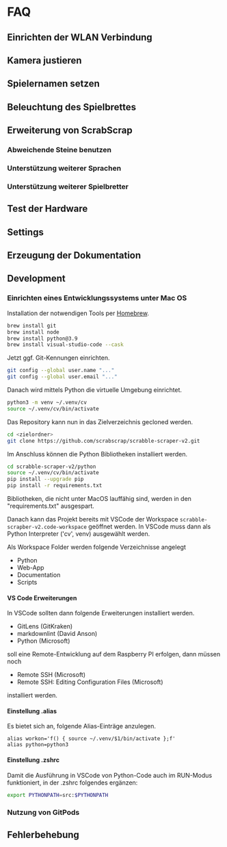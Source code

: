 # FAQ

## Einrichten der WLAN Verbindung

## Kamera justieren

## Spielernamen setzen

## Beleuchtung des Spielbrettes

## Erweiterung von ScrabScrap

### Abweichende Steine benutzen

### Unterstützung weiterer Sprachen

### Unterstützung weiterer Spielbretter

## Test der Hardware

## Settings

## Erzeugung der Dokumentation

## Development

### Einrichten eines Entwicklungssystems unter Mac OS

Installation der notwendigen Tools per [Homebrew](https://brew.sh/index_de).

```bash
brew install git
brew install node
brew install python@3.9
brew install visual-studio-code --cask
```

Jetzt ggf. Git-Kennungen einrichten.

```bash
git config --global user.name "..."
git config --global user.email "..."
```

Danach wird mittels Python die virtuelle Umgebung einrichtet.

```bash
python3 -m venv ~/.venv/cv
source ~/.venv/cv/bin/activate
```

Das Repository kann nun in das Zielverzeichnis gecloned werden.

```bash
cd <zielordner>
git clone https://github.com/scrabscrap/scrabble-scraper-v2.git
```

Im Anschluss können die Python Bibliotheken installiert werden.

```bash
cd scrabble-scraper-v2/python
source ~/.venv/cv/bin/activate
pip install --upgrade pip
pip install -r requirements.txt
```

Bibliotheken, die nicht unter MacOS lauffähig sind, werden in den "requirements.txt"
ausgespart.

Danach kann das Projekt bereits mit VSCode der Workspace
`scrabble-scrapber-v2.code-workspace` geöffnet werden. In VSCode
muss dann als Python Interpreter ('cv', venv) ausgewählt werden.

Als Workspace Folder werden folgende Verzeichnisse angelegt

* Python
* Web-App
* Documentation
* Scripts

#### VS Code Erweiterungen

In VSCode sollten dann folgende Erweiterungen installiert werden.

* GitLens (GitKraken)
* markdownlint (David Anson)
* Python (Microsoft)

soll eine Remote-Entwicklung auf dem Raspberry PI erfolgen, dann müssen noch

* Remote SSH (Microsoft)
* Remote SSH: Editing Configuration Files (Microsoft)

installiert werden.

#### Einstellung .alias

Es bietet sich an, folgende Alias-Einträge anzulegen.

```text
alias workon='f() { source ~/.venv/$1/bin/activate };f'
alias python=python3
```

#### Einstellung .zshrc

Damit die Ausführung in VSCode von Python-Code auch im RUN-Modus funktioniert, in
der .zshrc folgendes ergänzen:

```bash
export PYTHONPATH=src:$PYTHONPATH
```

### Nutzung von GitPods

## Fehlerbehebung
